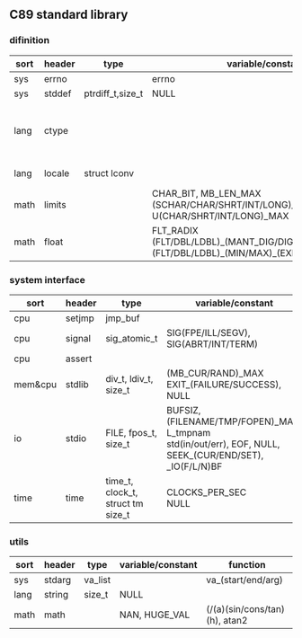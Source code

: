 ## C89 standard library

### difinition

| sort| header | type           | variable/constant | function |
| --- | ------ | -------------- | ------------------| --------|
| sys | errno  |                | errno                 | |
| sys | stddef |ptrdiff_t,size_t| NULL               | offsetof |
| lang| ctype  |                |              | is(cntrl/print), is(space/graph), is(punct/alnum) <br/> is(digit/xdigit/alpha), (is/to)(lower/upper)|
| lang| locale | struct lconv   |                       | setlocale, localeconv |
| math| limits |                | CHAR_BIT, MB_LEN_MAX <br/> (SCHAR/CHAR/SHRT/INT/LONG)_(MIN/MAX) <br/> U(CHAR/SHRT/INT/LONG)_MAX  | |
| math| float  |                | FLT_RADIX <br/> (FLT/DBL/LDBL)\_(MANT_DIG/DIG/EPSILON/ROUNDS) <br/> (FLT/DBL/LDBL)\_(MIN/MAX)\_(EXP/10_EXP/) | |

### system interface

| sort   |header| type           | variable/constant     | function     |
|--------|------| -------------- | --------------------  | -------------|
| cpu    |setjmp| jmp_buf        |                       | setjmp longjmp |
| cpu    |signal| sig_atomic_t   |SIG(FPE/ILL/SEGV), SIG(ABRT/INT/TERM)| signal, raise, SIG_(DFL/IGN/ERR) |
| cpu    |assert|                |                       |  assert |
| mem&cpu|stdlib| div_t, ldiv_t, size_t |  (MB_CUR/RAND)\_MAX <br/> EXIT\_(FAILURE/SUCCESS), NULL                     | (m/c)alloc/free, ato(i/f), strto(d) |
| io     |stdio | FILE, fpos_t, size_t |  BUFSIZ, (FILENAME/TMP/FOPEN)\_MAX, L_tmpnam <br/> std(in/out/err), EOF, NULL, SEEK_(CUR/END/SET), _IO(F/L/N)BF | (v)(s/f)(print/scan)f, (f)(put/get)(char/c/s), f(read/write) | 
| time   | time | time_t, clock_t, struct tm <br/> size_t |  CLOCKS_PER_SEC <br/> NULL  | time, clock, difftime, (local/gm/mk)time <br/> (asc/c/strf)time |

### utils

| sort| header | type   | variable/constant| function           |
| ----| ------ | ------ | -----------------| ------------------ |
| sys | stdarg | va_list|                  | va_(start/end/arg) |
| lang| string | size_t |  NULL            |                    |
| math|  math  |        | NAN, HUGE_VAL    | (/(a)(sin/cons/tan)(h), atan2|
